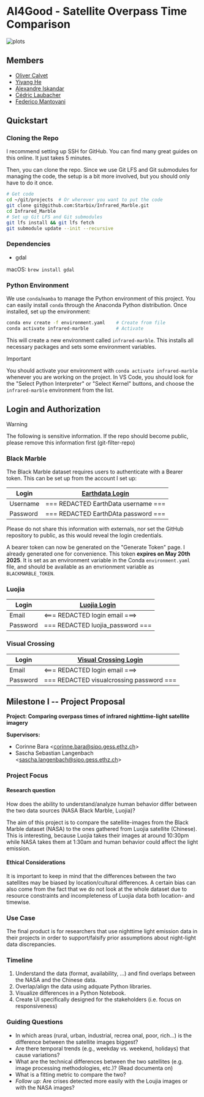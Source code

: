 # AI4Good - Satellite Overpass Time Comparison

![plots](assets/plots.webp)

## Members

- [Oliver Calvet](mailto:ocalvet@student.ethz.ch)
- [Yiyang He](mailto:yiyahe@student.ethz.ch)
- [Alexandre Iskandar](mailto:aiskandar@student.ethz.ch)
- [Cédric Laubacher](mailto:cedric@laubacher.io)
- [Federico Mantovani](mailto:fmantova@student.ethz.ch)

## Quickstart

### Cloning the Repo

I recommend setting up SSH for GitHub. You can find many great guides on this
online. It just takes 5 minutes.

Then, you can clone the repo. Since we use Git LFS and Git submodules for
managing the code, the setup is a bit more involved, but you should only have to
do it once.

```sh
# Get code
cd ~/git/projects  # Or wherever you want to put the code
git clone git@github.com:Starbix/Infrared_Marble.git
cd Infrared_Marble
# Set up Git LFS and Git submodules
git lfs install && git lfs fetch
git submodule update --init --recursive
```

### Dependencies

- gdal

macOS: `brew install gdal`

### Python Environment

We use `conda`/`mamba` to manage the Python environment of this project. You can
easily install `conda` through the Anaconda Python distribution. Once installed,
set up the environment:

```sh
conda env create -f environment.yaml    # Create from file
conda activate infrared-marble          # Activate
```

This will create a new environment called `infrared-marble`. This installs all
necessary packages and sets some environment variables.

> [!IMPORTANT]
>
> You should activate your environment with `conda activate infrared-marble`
> whenever you are working on the project. In VS Code, you should look for the
> "Select Python Interpreter" or "Select Kernel" buttons, and choose the
> `infrared-marble` environment from the list.



## Login and Authorization

> [!WARNING]
>
> The following is sensitive information. If the repo should become public,
> please remove this information first (git-filter-repo)

### Black Marble

The Black Marble dataset requires users to authenticate with a Bearer token.
This can be set up from the account I set up:

| Login    | [Earthdata Login](https://urs.earthdata.nasa.gov/profile) |
| -------- | --------------------------------------------------------- |
| Username | === REDACTED EarthData username ===                                       |
| Password | === REDACTED EarthDAta password ===                                       |

Please do not share this information with externals, nor set the GitHub
repository to public, as this would reveal the login credentials.

A bearer token can now be generated on the "Generate Token" page. I already
generated one for convenience. This token **expires on May 20th 2025**. It is
set as an environment variable in the Conda `environment.yaml` file, and should
be available as an envrionment variable as `BLACKMARBLE_TOKEN`.

### Luojia

| Login    | [Luojia Login](http://59.175.109.173:8888/app/login_en.html) |
| -------- | ------------------------------------------------------------ |
| Email    | <=== REDACTED login email ===>                                       |
| Password | === REDACTED luojia_password ===                                               |

### Visual Crossing

| Login    | [Visual Crossing Login](https://www.visualcrossing.com/account/login) |
| -------- | ------------------------------------------------------------ |
| Email    | <=== REDACTED login email ===>                                       |
| Password | === REDACTED visualcrossing password ===                            |

## Milestone I -- Project Proposal

**Project: Comparing overpass times of infrared nighttime-light satellite
imagery**

**Supervisors:**

- Corinne Bara \<<corinne.bara@sipo.gess.ethz.ch>\>
- Sascha Sebastian Langenbach \<<sascha.langenbach@sipo.gess.ethz.ch>\>

### Project Focus

#### Research question

How does the ability to understand/analyze human behavior differ between the two
data sources (NASA Black Marble, Luojia)?

The aim of this project is to compare the satellite-images from the Black Marble
dataset (NASA) to the ones gathered from Luojia satellite (Chinese). This is
interesting, because Luojia takes their images at around 10:30pm while NASA
takes them at 1:30am and human behavior could affect the light emission.

#### Ethical Considerations

It is important to keep in mind that the differences between the two satellites
may be biased by location/cultural differences. A certain bias can also come
from the fact that we do not look at the whole dataset due to resource
constraints and incompleteness of Luojia data both location- and timewise.

### Use Case

The final product is for researchers that use nighttime light emission data in
their projects in order to support/falsify prior assumptions about night-light
data discrepancies.

### Timeline

1. Understand the data (format, availability, ...) and find overlaps between the
   NASA and the Chinese data.
2. Overlap/align the data using adquate Python libraries.
3. Visualize differences in a Python Notebook.
4. Create UI specifically designed for the stakeholders (i.e. focus on
   responsiveness)

### Guiding Questions

- In which areas (rural, urban, industrial, recrea onal, poor, rich…) is the
  difference between the satellite images biggest?
- Are there temporal trends (e.g., weekday vs. weekend, holidays) that cause
  variations?
- What are the technical differences between the two satellites (e.g. image
  processing methodologies, etc.)? (Read documenta on)
- What is a fitting metric to compare the two?
- _Follow up:_ Are crises detected more easily with the Loujia images or with
  the NASA images?
